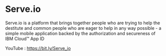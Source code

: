 # Serve.io
Serve.io is a platform that brings together people who are trying to help the destitute and common people who are eager to help in any way possible - a simple mobile application backed by the authorization and secureness of IBM Cloud™ App ID

YouTube : https://bit.ly/Serve_io

